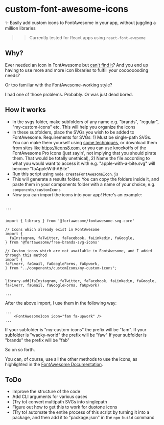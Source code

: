 # custom-font-awesome-icons
✨ Easily add custom icons to FontAwesome in your app, without juggling a million libraries

>> Currently tested for React apps using ```react-font-awesome```

## Why?
Ever needed an icon in FontAwesome but [can't find it](https://fontawesome.com/search)? And you end up having to use more and more icon libraries to fulfill your coooooooding needs?

Or too familiar with the FontAwesome-working style?

I had one of those problems. Probably. Or was just dead bored.

## How it works
- In the svgs folder, make subfolders of any name e.g. "brands", "regular", "my-custom-icons" etc. This will help you organize the icons
- In these subfolders, place the SVGs you wish to be added to FontAwesome. Requirements for SVGs: 1) Must be single-path SVGs. You can make them yourself using [some techniques](https://stackoverflow.com/questions/53246094/how-do-i-convert-multi-path-svg-to-one-path), or download them from sites like https://icons8.com, or you can use knockoffs of the FontAwesome Pro Icons (just sayin', not implying that you should pirate them. That would be totally unethical), 2) Name the file according to what you would want to access it with e.g. "apple-with-a-bite.svg" will become "faAppleWithABite"
- Run this script using ```node createFontAwesomeIcon.js```
- This will generate a results folder. You can copy the folders inside it, and paste them in your components folder with a name of your choice, e.g. ```components/customIcons```
- Now you can import the icons into your app! Here's an example:
```

...


import { library } from '@fortawesome/fontawesome-svg-core'

// Icons which already exist in FontAwesome
import {
  faInstagram, faTwitter, faFacebook, faLinkedin, faGoogle,
} from '@fortawesome/free-brands-svg-icons'

// Custom icons which are not available in FontAwesome, and I added through this method
import { 
faFiverr, faGmail, faGoogleForms, faUpwork,
} from "../components/customIcons/my-custom-icons";


library.add(faInstagram, faTwitter, faFacebook, faLinkedin, faGoogle, faFiverr, faGmail, faGoogleForms, faUpwork)

...
```

After the above import, I use them in the following way:
```
...
    <FontAwesomeIcon icon="fam fa-upwork" />
...
```

If your subfolder is "my-custom-icons" the prefix will be "fam".
If your subfolder is "wacky-world" the prefix will be "faw"
If your subfolder is "brands" the prefix will be "fab"

So on so forth.

You can, of course, use all the other methods to use the icons, as highlighted in the [FontAwesome Documentation](https://fontawesome.com/v5/docs/web/use-with/react).


## ToDo
- Improve the structure of the code
- Add CLI arguments for various cases
- (Try to) convert multipath SVGs into singlepath
- Figure out how to get this to work for duotone icons
- (Try to) automate the entire process of this script by turning it into a package, and then add it to "package.json" in the ```npm build``` command
